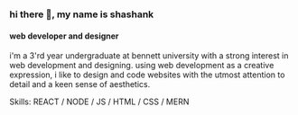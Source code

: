 ### hi there 👋, my name is shashank
#### web developer and designer

i'm a 3'rd year undergraduate at bennett university with a strong interest in web development and designing. using web development as a creative expression, i like to design and code websites with the utmost attention to detail and a keen sense of aesthetics.

Skills: REACT / NODE / JS / HTML / CSS / MERN


